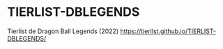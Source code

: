 # TIERLIST-DBLEGENDS
Tierlist de Dragon Ball Legends (2022)
https://tierllst.github.io/TIERLIST-DBLEGENDS/
